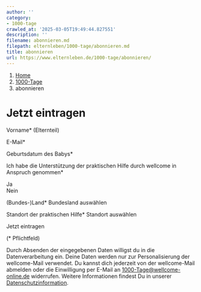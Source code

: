 ```yaml
---
author: ''
category:
- 1000-tage
crawled_at: '2025-03-05T19:49:44.827551'
description: ''
filename: abonnieren.md
filepath: elternleben/1000-tage/abonnieren.md
title: abonnieren
url: https://www.elternleben.de/1000-tage/abonnieren/
---
```


  1. [ Home ](/)
  2. [ 1000-Tage ](/1000-tage)
  3. abonnieren

#  Jetzt eintragen

Vorname* (Elternteil)

E-Mail*

Geburtsdatum des Babys*

Ich habe die Unterstützung der praktischen Hilfe durch wellcome in Anspruch
genommen*

Ja  
Nein  

(Bundes-)Land* Bundesland auswählen

Standort der praktischen Hilfe* Standort auswählen

Jetzt eintragen

(* Pflichtfeld)

Durch Absenden der eingegebenen Daten willigst du in die Datenverarbeitung
ein. Deine Daten werden nur zur Personalisierung der wellcome-Mail verwendet.
Du kannst dich jederzeit von der wellcome-Mail abmelden oder die Einwilligung
per E-Mail an 1000-Tage@wellcome-online.de widerrufen. Weitere Informationen
findest Du in unserer
[Datenschutzinformation](https://www.elternleben.de/datenschutzerklaerung/).

